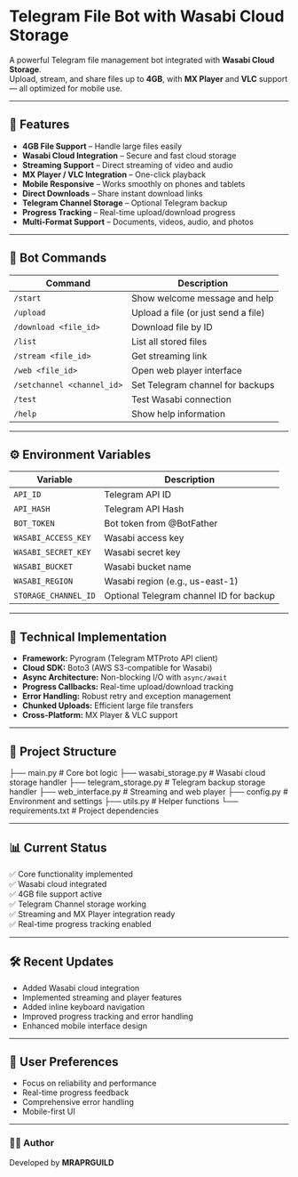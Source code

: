 # Telegram File Bot with Wasabi Cloud Storage

A powerful Telegram file management bot integrated with **Wasabi Cloud Storage**.  
Upload, stream, and share files up to **4GB**, with **MX Player** and **VLC** support — all optimized for mobile use.

---

## 🚀 Features
- **4GB File Support** – Handle large files easily  
- **Wasabi Cloud Integration** – Secure and fast cloud storage  
- **Streaming Support** – Direct streaming of video and audio  
- **MX Player / VLC Integration** – One-click playback  
- **Mobile Responsive** – Works smoothly on phones and tablets  
- **Direct Downloads** – Share instant download links  
- **Telegram Channel Storage** – Optional Telegram backup  
- **Progress Tracking** – Real-time upload/download progress  
- **Multi-Format Support** – Documents, videos, audio, and photos  

---

## 💬 Bot Commands

| Command | Description |
|----------|-------------|
| `/start` | Show welcome message and help |
| `/upload` | Upload a file (or just send a file) |
| `/download <file_id>` | Download file by ID |
| `/list` | List all stored files |
| `/stream <file_id>` | Get streaming link |
| `/web <file_id>` | Open web player interface |
| `/setchannel <channel_id>` | Set Telegram channel for backups |
| `/test` | Test Wasabi connection |
| `/help` | Show help information |

---

## ⚙️ Environment Variables

| Variable | Description |
|-----------|-------------|
| `API_ID` | Telegram API ID |
| `API_HASH` | Telegram API Hash |
| `BOT_TOKEN` | Bot token from @BotFather |
| `WASABI_ACCESS_KEY` | Wasabi access key |
| `WASABI_SECRET_KEY` | Wasabi secret key |
| `WASABI_BUCKET` | Wasabi bucket name |
| `WASABI_REGION` | Wasabi region (e.g., us-east-1) |
| `STORAGE_CHANNEL_ID` | Optional Telegram channel ID for backup |

---

## 🧩 Technical Implementation
- **Framework:** Pyrogram (Telegram MTProto API client)  
- **Cloud SDK:** Boto3 (AWS S3-compatible for Wasabi)  
- **Async Architecture:** Non-blocking I/O with `async/await`  
- **Progress Callbacks:** Real-time upload/download tracking  
- **Error Handling:** Robust retry and exception management  
- **Chunked Uploads:** Efficient large file transfers  
- **Cross-Platform:** MX Player & VLC support  

---

## 📁 Project Structure

├── main.py # Core bot logic
├── wasabi_storage.py # Wasabi cloud storage handler
├── telegram_storage.py # Telegram backup storage handler
├── web_interface.py # Streaming and web player
├── config.py # Environment and settings
├── utils.py # Helper functions
└── requirements.txt # Project dependencies

---

## 📊 Current Status
✅ Core functionality implemented  
✅ Wasabi cloud integrated  
✅ 4GB file support active  
✅ Telegram Channel storage working  
✅ Streaming and MX Player integration ready  
✅ Real-time progress tracking enabled  

---

## 🛠️ Recent Updates
- Added Wasabi cloud integration  
- Implemented streaming and player features  
- Added inline keyboard navigation  
- Improved progress tracking and error handling  
- Enhanced mobile interface design  

---

## 📱 User Preferences
- Focus on reliability and performance  
- Real-time progress feedback  
- Comprehensive error handling  
- Mobile-first UI  

---

### 🧑‍💻 Author
Developed by **MRAPRGUILD**
